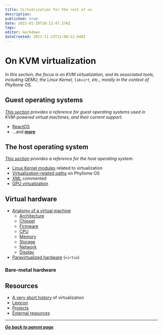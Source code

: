 ```yaml
---
title: Virtualization for the rest of us
description: 
published: true
date: 2022-01-20T10:13:47.276Z
tags: 
editor: markdown
dateCreated: 2021-11-13T12:08:53.048Z
---
```


# On KVM virtualization

*In this section, the focus is on KVM virtualization, and its associated tools, including QEMU, the Linux Kernel, `libvirt`, etc., mostly in the context of Phyllome OS.* 

## Guest operating systems

*[This section](/virt/guest) provides a reference for guest operating systems used in KVM-powered virtual machines, and their current support.*

* [ReactOS](/virt/guest/reactos)
* ...and [**more**](/virt/guest)

## The host operating system

*[This section](/virt/host) provides a reference for the host operating system.*

* [Linux Kernel modules](/virt/host/modules) related to virtualization
* [Virtualization-related paths](/virt/linux-paths) on Phyllome OS
* [XML](/virt/xml) commented
* [GPU virtualization](/virt/gpu)

## Virtual hardware

* [Anatomy of a virtual machine](/virt/vm)
	* [Architecture](/virt/architecture)
	* [Chipset](/virt/chipset)
  * [Firmware](/virt/firmware)
  * [CPU](/virt/cpu)
  * [Memory](/virt/memory)
  * [Storage](/virt/storage)
  * [Network](/virt/network)
  * [Display](/virt/display)
* [Paravirtualized hardware](/virt/virtio) (`virtio`)

### Bare-metal hardware

## Resources

* [A very short history](/virt/history) of virtualization
* [Lexicon](/virt/lexicon)
* [Projects](/virt/projects)
* [External resources](/virt/resources)

---

*[**Go back to parent page**](https://wiki.phyllo.me/)*